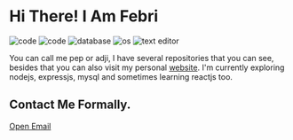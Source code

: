 # Hi There! I Am Febri
![code](https://img.shields.io/badge/Framework-React%20JS-e9ecef?style=flat-square&logo=react)
![code](https://img.shields.io/badge/Code-JavaScript-e9ecef?style=flat-square&logo=javascript)
![database](https://img.shields.io/badge/Database-MySQL-e9ecef?style=flat-square&logo=mysql)
![os](https://img.shields.io/badge/OS-Windows-e9ecef?style=flat-square&logo=windows)
![text editor](https://img.shields.io/badge/Text%20Editor-Visual%20Studio%20Code-e9ecef?style=flat-square&logo=visual%20studio%20code)
<br>

You can call me pep or adji, I have several repositories that you can see, besides that you can also visit my personal [website](https://febriadj.herokuapp.com). I'm currently exploring nodejs, expressjs, mysql and sometimes learning reactjs too.
<br>

## Contact Me Formally.
<a href="mailto:febriadji4@gmail.com?subject=Hi%20Febriadj%20&body=Let's%20talk%20formally%21">Open Email</a><br>